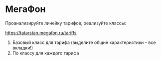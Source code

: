 # МегаФон

Проанализируйте линейку тарифов, реализуйте классы:

https://tatarstan.megafon.ru/tariffs

1. Базовый класс для тарифа (выделите общие
характеристики – все вкладки!)
2. По классу для каждого тарифа
